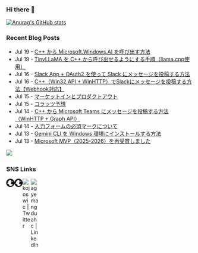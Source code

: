 ### Hi there 👋

[![Anurag's GitHub stats](https://github-readme-stats.vercel.app/api?username=kenjinote)](https://github.com/anuraghazra/github-readme-stats)


### Recent Blog Posts
<!-- feed start -->
- Jul 19 - [C++ から Microsoft.Windows.AI を呼び出す方法](http://kenji.blog/p/c-%E3%81%8B%E3%82%89-microsoft.windows.ai-%E3%82%92%E5%91%BC%E3%81%B3%E5%87%BA%E3%81%99%E6%96%B9%E6%B3%95/)
- Jul 19 - [TinyLLaMA を C++ から呼び出せるようにする手順（llama.cpp使用）](http://kenji.blog/p/tinyllama-%E3%82%92-c-%E3%81%8B%E3%82%89%E5%91%BC%E3%81%B3%E5%87%BA%E3%81%9B%E3%82%8B%E3%82%88%E3%81%86%E3%81%AB%E3%81%99%E3%82%8B%E6%89%8B%E9%A0%86llama.cpp%E4%BD%BF%E7%94%A8/)
- Jul 16 - [Slack App + OAuth2 を使って Slack にメッセージを投稿する方法](http://kenji.blog/p/slack-app--oauth2-%E3%82%92%E4%BD%BF%E3%81%A3%E3%81%A6-slack-%E3%81%AB%E3%83%A1%E3%83%83%E3%82%BB%E3%83%BC%E3%82%B8%E3%82%92%E6%8A%95%E7%A8%BF%E3%81%99%E3%82%8B%E6%96%B9%E6%B3%95/)
- Jul 16 - [C++（Win32 API + WinHTTP）でSlackにメッセージを投稿する方法【Webhook対応】](http://kenji.blog/p/c-win32-api--winhttp%E3%81%A7slack%E3%81%AB%E3%83%A1%E3%83%83%E3%82%BB%E3%83%BC%E3%82%B8%E3%82%92%E6%8A%95%E7%A8%BF%E3%81%99%E3%82%8B%E6%96%B9%E6%B3%95webhook%E5%AF%BE%E5%BF%9C/)
- Jul 15 - [マーケットインとプロダクトアウト](http://kenji.blog/p/%E3%83%9E%E3%83%BC%E3%82%B1%E3%83%83%E3%83%88%E3%82%A4%E3%83%B3%E3%81%A8%E3%83%97%E3%83%AD%E3%83%80%E3%82%AF%E3%83%88%E3%82%A2%E3%82%A6%E3%83%88/)
- Jul 15 - [コラッツ予想](http://kenji.blog/p/%E3%82%B3%E3%83%A9%E3%83%83%E3%83%84%E4%BA%88%E6%83%B3/)
- Jul 14 - [C++ から Microsoft Teams にメッセージを投稿する方法（WinHTTP + Graph API）](http://kenji.blog/p/c-%E3%81%8B%E3%82%89-microsoft-teams-%E3%81%AB%E3%83%A1%E3%83%83%E3%82%BB%E3%83%BC%E3%82%B8%E3%82%92%E6%8A%95%E7%A8%BF%E3%81%99%E3%82%8B%E6%96%B9%E6%B3%95winhttp--graph-api/)
- Jul 14 - [入力フォームの必須マークについて](http://kenji.blog/p/%E5%85%A5%E5%8A%9B%E3%83%95%E3%82%A9%E3%83%BC%E3%83%A0%E3%81%AE%E5%BF%85%E9%A0%88%E3%83%9E%E3%83%BC%E3%82%AF%E3%81%AB%E3%81%A4%E3%81%84%E3%81%A6/)
- Jul 13 - [Gemini CLI を Windows 環境にインストールする方法](http://kenji.blog/p/gemini-cli-%E3%82%92-windows-%E7%92%B0%E5%A2%83%E3%81%AB%E3%82%A4%E3%83%B3%E3%82%B9%E3%83%88%E3%83%BC%E3%83%AB%E3%81%99%E3%82%8B%E6%96%B9%E6%B3%95/)
- Jul 13 - [Microsoft MVP（2025-2026）を再受賞しました](http://kenji.blog/p/microsoft-mvp2025-2026%E3%82%92%E5%86%8D%E5%8F%97%E8%B3%9E%E3%81%97%E3%81%BE%E3%81%97%E3%81%9F/)
<!-- feed end -->

<!-- GitHub Profile Views Counter -->
![](https://komarev.com/ghpvc/?username=kenjinote)

<!-- SNS Links -->
### SNS Links
[<img align="left" alt="codewithkojo.com" width="22px" src="https://raw.githubusercontent.com/iconic/open-iconic/master/svg/globe.svg" />][website1]
[<img align="left" alt="codewithkojo.com" width="22px" src="https://raw.githubusercontent.com/iconic/open-iconic/master/svg/globe.svg" />][website2]
[<img align="left" alt="kojoswic | Twitter" width="22px" src="https://cdn.jsdelivr.net/npm/simple-icons@v3/icons/twitter.svg" />][twitter]
[<img align="left" alt="agyemangduahc | LinkedIn" width="22px" src="https://cdn.jsdelivr.net/npm/simple-icons@v3/icons/linkedin.svg" />][linkedin]

[website1]: https://hack.jp
[website2]: https://kenji.blog
[twitter]: https://twitter.com/kenjinote
[linkedin]: https://www.linkedin.com/in/kenjinote/

<!--
**kenjinote/kenjinote** is a ✨ _special_ ✨ repository because its `README.md` (this file) appears on your GitHub profile.

Here are some ideas to get you started:

- 🔭 I’m currently working on ...
- 🌱 I’m currently learning ...
- 👯 I’m looking to collaborate on ...
- 🤔 I’m looking for help with ...
- 💬 Ask me about ...
- 📫 How to reach me: ...
- 😄 Pronouns: ...
- ⚡ Fun fact: ...
-->
